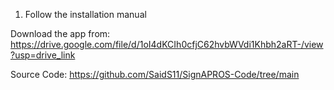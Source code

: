 1. Follow the installation manual

Download the app from: 
https://drive.google.com/file/d/1oI4dKCIh0cfjC62hvbWVdi1Khbh2aRT-/view?usp=drive_link

Source Code:
https://github.com/SaidS11/SignAPROS-Code/tree/main
